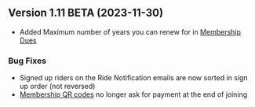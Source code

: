  ## Version 1.11 BETA (2023-11-30)
 - Added Maximum number of years you can renew for in [Membership Dues](/Membership/Configure/dues)

 ### Bug Fixes
 - Signed up riders on the Ride Notification emails are now sorted in sign up order (not reversed)
 - [Membership QR codes](/Membership/Configure/qrCodes) no longer ask for payment at the end of joining
